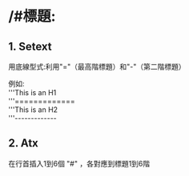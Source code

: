 # /#標題:
## 1. Setext
用底線型式:利用"="（最高階標題）和"-"（第二階標題） 

例如:       
   '''This is an H1  
   '''=============  
   '''This is an H2  
   '''------------- 

## 2. Atx
在行首插入1到6個 "#" ，各對應到標題1到6階 
